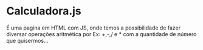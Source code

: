 # Calculadora.js
 É uma pagina em HTML com JS, onde temos a possibilidade de fazer diversar operações aritmética por Ex:  +,-,/ e *  com a quantidade de número que quisermos...
